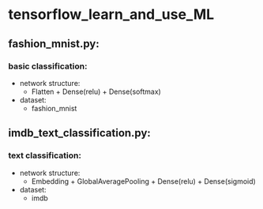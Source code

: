 # tensorflow_learn_and_use_ML
## fashion_mnist.py:
### basic classification:
- network structure: 
   - Flatten + Dense(relu) + Dense(softmax)
- dataset: 
   - fashion_mnist

## imdb_text_classification.py:
### text classification:
- network structure: 
   - Embedding + GlobalAveragePooling + Dense(relu) + Dense(sigmoid)
- dataset:
   - imdb
